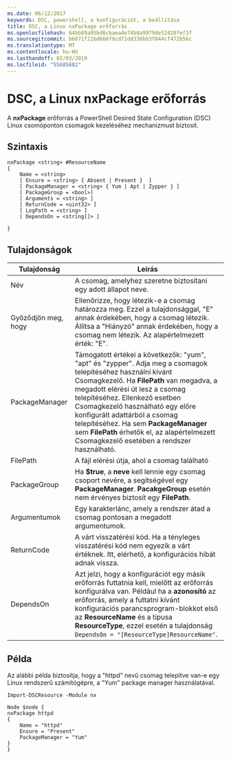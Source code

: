 ```yaml
---
ms.date: 06/12/2017
keywords: DSC, powershell, a konfigurációt, a beállítása
title: DSC, a Linux nxPackage erőforrás
ms.openlocfilehash: 64bb89a95bd6cbaea4e74b8a9979de52428fef3f
ms.sourcegitcommit: b6871f21bd666f9cd71dd336bb3f844cf472b56c
ms.translationtype: MT
ms.contentlocale: hu-HU
ms.lasthandoff: 02/03/2019
ms.locfileid: "55685682"
---
```

# <a name="dsc-for-linux-nxpackage-resource"></a>DSC, a Linux nxPackage erőforrás

A **nxPackage** erőforrás a PowerShell Desired State Configuration (DSC) Linux csomóponton csomagok kezeléséhez mechanizmust biztosít.

## <a name="syntax"></a>Szintaxis

```
nxPackage <string> #ResourceName
{
    Name = <string>
    [ Ensure = <string> { Absent | Present }  ]
    [ PackageManager = <string> { Yum | Apt | Zypper } ]
    [ PackageGroup = <bool>]
    [ Arguments = <string> ]
    [ ReturnCode = <uint32> ]
    [ LogPath = <string> ]
    [ DependsOn = <string[]> ]

}
```

## <a name="properties"></a>Tulajdonságok

|  Tulajdonság |  Leírás |
|---|---|
| Név| A csomag, amelyhez szeretne biztosítani egy adott állapot neve.|
| Győződjön meg, hogy| Ellenőrizze, hogy létezik-e a csomag határozza meg. Ezzel a tulajdonsággal, "E" annak érdekében, hogy a csomag létezik. Állítsa a "Hiányzó" annak érdekében, hogy a csomag nem létezik. Az alapértelmezett érték: "E".|
| PackageManager| Támogatott értékei a következők: "yum", "apt" és "zypper". Adja meg a csomagok telepítéséhez használni kívánt Csomagkezelő. Ha **FilePath** van megadva, a megadott elérési út lesz a csomag telepítéséhez. Ellenkező esetben Csomagkezelő használható egy előre konfigurált adattárból a csomag telepítéséhez. Ha sem **PackageManager** sem **FilePath** érhetők el, az alapértelmezett Csomagkezelő esetében a rendszer használható.|
| FilePath| A fájl elérési útja, ahol a csomag található|
| PackageGroup| Ha **$true**, a **neve** kell lennie egy csomag csoport nevére, a segítségével egy **PackageManager**. **PacakgeGroup** esetén nem érvényes biztosít egy **FilePath**.|
| Argumentumok| Egy karakterlánc, amely a rendszer átad a csomag pontosan a megadott argumentumok.|
| ReturnCode| A várt visszatérési kód. Ha a tényleges visszatérési kód nem egyezik a várt értéknek. Itt, elérhető, a konfigurációs hibát adnak vissza.|
| DependsOn | Azt jelzi, hogy a konfigurációt egy másik erőforrás futtatnia kell, mielőtt az erőforrás konfigurálva van. Például ha a **azonosító** az erőforrás, amely a futtatni kívánt konfigurációs parancsprogram-blokkot első az **ResourceName** és a típusa **ResourceType**, ezzel esetén a tulajdonság `DependsOn = "[ResourceType]ResourceName"`.|

## <a name="example"></a>Példa

Az alábbi példa biztosítja, hogy a "httpd" nevű csomag telepítve van-e egy Linux rendszerű számítógépre, a "Yum" package manager használatával.

```
Import-DSCResource -Module nx

Node $node {
nxPackage httpd
{
    Name = "httpd"
    Ensure = "Present"
    PackageManager = "Yum"
}
}
```